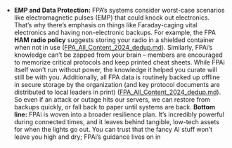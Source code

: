 - **EMP and Data Protection:** FPA’s systems consider worst-case scenarios like electromagnetic pulses (EMP) that could knock out electronics. That’s why there’s emphasis on things like Faraday-caging vital electronics and having non-electronic backups. For example, the FPA **HAM radio policy** suggests storing your radio in a shielded container when not in use ([FPA_All_Content_2024_dedup.md](file://file-8chavoigzfxzbru5bsau7m%23:~:text=ham%20info%20overview%20access%20pulse,shielded%20in%20a%20faraday%20cage/)). Similarly, FPAi’s knowledge can’t be zapped from your brain – members are encouraged to memorize critical protocols and keep printed cheat sheets. While FPAi itself won’t run without power, the knowledge it helped you curate will still be with you. Additionally, all FPA data is routinely backed up offline in secure storage by the organization (and key protocol documents are distributed to local leaders in print) ([FPA_All_Content_2024_dedup.md](file://xn--file-8chavoigzfxzbru5bsau7m%23:~:text=match%20at%20l1313%20,%20so%20an%20attacker%20cant-wk10dhq/)). So even if an attack or outage hits our servers, we can restore from backups quickly, or fall back to paper until systems are back. **Bottom line:** FPAi is woven into a broader resilience plan. It’s incredibly powerful during connected times, and it leaves behind tangible, low-tech assets for when the lights go out. You can trust that the fancy AI stuff won’t leave you high and dry; FPAi’s guidance lives on in